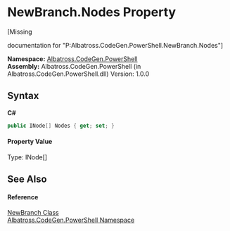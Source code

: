 # NewBranch.Nodes Property 
 

\[Missing <summary> documentation for "P:Albatross.CodeGen.PowerShell.NewBranch.Nodes"\]

**Namespace:**&nbsp;<a href="73820E42">Albatross.CodeGen.PowerShell</a><br />**Assembly:**&nbsp;Albatross.CodeGen.PowerShell (in Albatross.CodeGen.PowerShell.dll) Version: 1.0.0

## Syntax

**C#**<br />
``` C#
public INode[] Nodes { get; set; }
```


#### Property Value
Type: INode[]

## See Also


#### Reference
<a href="7BDF091D">NewBranch Class</a><br /><a href="73820E42">Albatross.CodeGen.PowerShell Namespace</a><br />